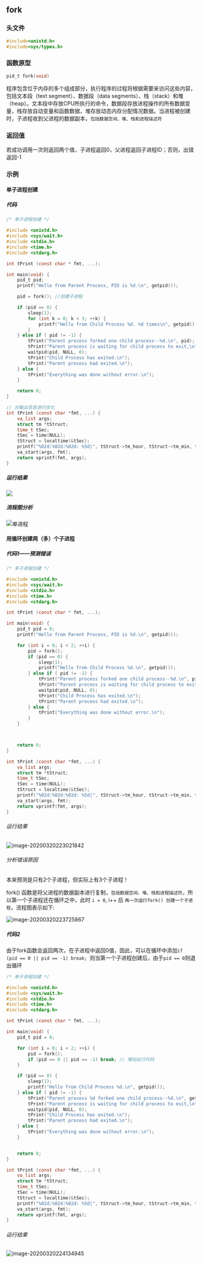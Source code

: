 ## fork

### 头文件

```c
#include<unistd.h>
#include<sys/types.h>
```

### 函数原型

```c
pid_t fork(void)
```

​			程序包含位于内存的多个组成部分，执行程序的过程将根据需要来访问这些内容，包括文本段（text segment）、数据段（data segments）、栈（stack）和堆（heap）。文本段中存放CPU所执行的命令，数据段存放进程操作的所有数据变量，栈存放自动变量和函数数据，堆存放动态内存分配情况数据。当进程被创建时，子进程收到父进程的数据副本，`包括数据空间、堆、栈和进程描述符`

### 返回值 

若成功调用一次则返回两个值，子进程返回0，父进程返回子进程ID；否则，出错返回-1

### 示例

#### 单子进程创建

##### 代码

```c
/* 单子进程创建 */

#include <unistd.h>
#include <sys/wait.h>
#include <stdio.h>
#include <time.h>
#include <stdarg.h>

int tPrint (const char * fmt, ...);

int main(void) {
    pid_t pid;
    printf("Hello from Parent Process, PID is %d.\n", getpid());

    pid = fork(); //创建子进程

    if (pid == 0) {
        sleep(1);
        for (int k = 0; k < 3; ++k) {
            printf("Hello from Child Process %d. %d times\n", getpid(), k + 1);
        }
    } else if ( pid != -1) {
        tPrint("Parent process forked one child process--%d.\n", pid);
        tPrint("Parent process is waiting for child process to exit,\n");
        waitpid(pid, NULL, 0);
        tPrint("Child Process has exited.\n");
        tPrint("Parent process had exited.\n");
    } else {
        tPrint("Everything was done without error.\n");
    }

    return 0;
}

// 对输出信息进行优化
int tPrint (const char *fmt, ...) {
    va_list args;
    struct tm *tStruct;
    time_t tSec;
    tSec = time(NULL);
    tStruct = localtime(&tSec);
    printf("%02d:%02d:%02d: %5d|", tStruct->tm_hour, tStruct->tm_min, tStruct->tm_sec, getpid());
    va_start(args, fmt);
    return vprintf(fmt, args);
}

```

##### 运行结果

![](C:\Users\Lantern\AppData\Roaming\Typora\typora-user-images\image-20200320224207794.png)

##### 流程图分析

![单进程](D:\Users\Lantern\Desktop\大二下课程\操作系统\exp1\单进程.png)

#### 用循环创建两（多）个子进程

##### 代码1——预测错误

```c
/* 多子进程创建 */

#include <unistd.h>
#include <sys/wait.h>
#include <stdio.h>
#include <time.h>
#include <stdarg.h>

int tPrint (const char * fmt, ...);

int main(void) {
    pid_t pid = 0;
    printf("Hello from Parent Process, PID is %d.\n", getpid());

    for (int i = 0; i < 2; ++i) {
        pid = fork();
        if (pid == 0) {
            sleep(1);
            printf("Hello from Child Process %d.\n", getpid());
        } else if ( pid != -1) {
            tPrint("Parent process forked one child process--%d.\n", pid);
            tPrint("Parent process is waiting for child process to exit,\n");
            waitpid(pid, NULL, 0);
            tPrint("Child Process has exited.\n");
            tPrint("Parent process had exited.\n");
        } else {
            tPrint("Everything was done without error.\n");
        }
    }



    return 0;
}

int tPrint (const char *fmt, ...) {
    va_list args;
    struct tm *tStruct;
    time_t tSec;
    tSec = time(NULL);
    tStruct = localtime(&tSec);
    printf("%02d:%02d:%02d: %5d|", tStruct->tm_hour, tStruct->tm_min, tStruct->tm_sec, getpid());
    va_start(args, fmt);
    return vprintf(fmt, args);
}
```

###### 运行结果

![image-20200320223021842](C:\Users\Lantern\AppData\Roaming\Typora\typora-user-images\image-20200320223021842.png)

###### 分析错误原因

本来预测是只有2个子进程，但实际上有3个子进程！

fork() 函数是将父进程的数据副本进行复制，`包括数据空间、堆、栈和进程描述符`，所以第一个子进程还在循环之中，此时 `i = 0`, i++ 后 `再一次运行fork() 创建一个子进程`，流程图表示如下:

![image-20200320223725867](C:\Users\Lantern\AppData\Roaming\Typora\typora-user-images\image-20200320223725867.png)

##### 代码2

由于fork函数会返回两次，在子进程中返回0值，因此，可以在循环中添加`if (pid == 0 || pid == -1) break; `则当第一个子进程创建后，由于`pid == 0`则退出循环

```c
/* 单子进程创建 */

#include <unistd.h>
#include <sys/wait.h>
#include <stdio.h>
#include <time.h>
#include <stdarg.h>

int tPrint (const char * fmt, ...);

int main(void) {
    pid_t pid = 0;

    for (int i = 0; i < 2; ++i) {
        pid = fork();
        if (pid == 0 || pid == -1) break; // 增加此行代码
    }

    if (pid == 0) {
        sleep(1);
        printf("Hello from Child Process %d.\n", getpid());
    } else if ( pid != -1) {
        tPrint("Parent process %d forked one child process--%d.\n", getpid(), pid);
        tPrint("Parent process is waiting for child process to exit,\n");
        waitpid(pid, NULL, 0);
        tPrint("Child Process has exited.\n");
        tPrint("Parent process had exited.\n");
    } else {
        tPrint("Everything was done without error.\n");
    }


    return 0;
}

int tPrint (const char *fmt, ...) {
    va_list args;
    struct tm *tStruct;
    time_t tSec;
    tSec = time(NULL);
    tStruct = localtime(&tSec);
    printf("%02d:%02d:%02d: %5d|", tStruct->tm_hour, tStruct->tm_min, tStruct->tm_sec, getpid());
    va_start(args, fmt);
    return vprintf(fmt, args);
}

```

###### 运行结果

![image-20200320224134945](C:\Users\Lantern\AppData\Roaming\Typora\typora-user-images\image-20200320224134945.png)

